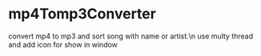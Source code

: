 # mp4Tomp3Converter
convert mp4 to mp3 and sort song with name or artist.\n use multy thread and add icon for show in window

